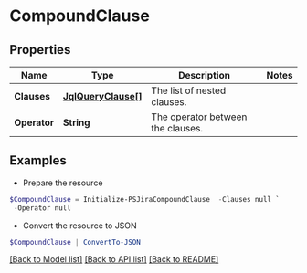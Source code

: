 # CompoundClause
## Properties

Name | Type | Description | Notes
------------ | ------------- | ------------- | -------------
**Clauses** | [**JqlQueryClause[]**](JqlQueryClause.md) | The list of nested clauses. | 
**Operator** | **String** | The operator between the clauses. | 

## Examples

- Prepare the resource
```powershell
$CompoundClause = Initialize-PSJiraCompoundClause  -Clauses null `
 -Operator null
```

- Convert the resource to JSON
```powershell
$CompoundClause | ConvertTo-JSON
```

[[Back to Model list]](../README.md#documentation-for-models) [[Back to API list]](../README.md#documentation-for-api-endpoints) [[Back to README]](../README.md)

